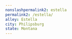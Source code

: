 ```yaml
---
﻿nonslashpermalink2: estella
permalink2: /estella/
alley: Estella
city: Philipsburg
state: Montana
---
```

